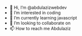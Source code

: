 - 👋 Hi, I’m @abdulazizwebdev
- 👀 I’m interested in coding
- 🌱 I’m currently learning javascript
- 💞️ I’m looking to collaborate on 
- 📫 How to reach me Abdulaziz

<!---
abdulazizwebdev/abdulazizwebdev is a ✨ special ✨ repository because its `README.md` (this file) appears on your GitHub profile.
You can click the Preview link to take a look at your changes.
--->
